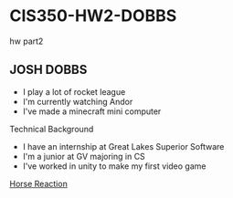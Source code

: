 # CIS350-HW2-DOBBS
hw part2
## JOSH DOBBS
- I play a lot of rocket league
- I'm currently watching Andor
- I've made a minecraft mini computer

Technical Background
- I have an internship at Great Lakes Superior Software
- I'm a junior at GV majoring in CS
- I've worked in unity to make my first video game

[Horse Reaction](https://preview.redd.it/horse-reaction-v0-536fp0a5nenc1.jpeg?width=640&crop=smart&auto=webp&s=01f98980dfa5ea6e09ae4f7bcf1072f20855ae43)